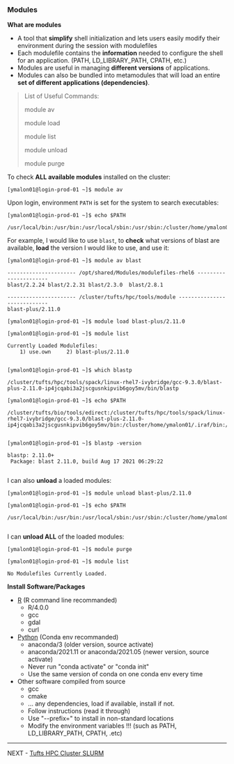 ### Modules

**What are modules**

  - A tool that **simplify** shell initialization and lets users easily modify their environment during the session with modulefiles
  - Each modulefile contains the **information** needed to configure the shell for an application. (PATH, LD_LIBRARY_PATH, CPATH, etc.)
  - Modules are useful in managing **different versions** of applications. 
  - Modules can also be bundled into metamodules that will load an entire **set of different applications (dependencies)**. 

  
> List of Useful Commands:
> 
> module av
> 
> module load
> 
> module list
> 
> module unload
> 
> module purge


To check **ALL available modules** installed on the cluster:


`[ymalon01@login-prod-01 ~]$ module av`


Upon login, environment `PATH` is set for the system to search executables:


`[ymalon01@login-prod-01 ~]$ echo $PATH`
  
```
/usr/local/bin:/usr/bin:/usr/local/sbin:/usr/sbin:/cluster/home/ymalon01/bin:/cluster/home/ymalon01/.local/bin
```

For example, I would like to use `blast`, to **check** what versions of blast are available, **load** the version I would like to use, and use it:


`[ymalon01@login-prod-01 ~]$ module av blast`
  
```
---------------------- /opt/shared/Modules/modulefiles-rhel6 ----------------------
blast/2.2.24 blast/2.2.31 blast/2.3.0  blast/2.8.1

---------------------- /cluster/tufts/hpc/tools/module ----------------------------
blast-plus/2.11.0
```


`[ymalon01@login-prod-01 ~]$ module load blast-plus/2.11.0`
  
`[ymalon01@login-prod-01 ~]$ module list`
  
```
Currently Loaded Modulefiles:
    1) use.own     2) blast-plus/2.11.0
    
```


`[ymalon01@login-prod-01 ~]$ which blastp`
  
```
/cluster/tufts/hpc/tools/spack/linux-rhel7-ivybridge/gcc-9.3.0/blast-plus-2.11.0-ip4jcqabi3a2jscgusnkipvib6goy5mv/bin/blastp

```
`[ymalon01@login-prod-01 ~]$ echo $PATH`

```
/cluster/tufts/bio/tools/edirect:/cluster/tufts/hpc/tools/spack/linux-rhel7-ivybridge/gcc-9.3.0/blast-plus-2.11.0-ip4jcqabi3a2jscgusnkipvib6goy5mv/bin:/cluster/home/ymalon01/.iraf/bin:/cluster/home/ymalon01/.iraf/bin:/usr/local/bin:/usr/bin:/usr/local/sbin:/usr/sbin:/cluster/home/ymalon01/bin:/cluster/home/ymalon01/.local/bin
  
```
  

`[ymalon01@login-prod-01 ~]$ blastp -version`
  
```
blastp: 2.11.0+
 Package: blast 2.11.0, build Aug 17 2021 06:29:22
  
```

I can also **unload** a loaded modules:


`[ymalon01@login-prod-01 ~]$ module unload blast-plus/2.11.0`
  
`[ymalon01@login-prod-01 ~]$ echo $PATH`

```
/usr/local/bin:/usr/bin:/usr/local/sbin:/usr/sbin:/cluster/home/ymalon01/bin:/cluster/home/ymalon01/.local/bin
  
```

I can **unload ALL** of the loaded modules:


`[ymalon01@login-prod-01 ~]$ module purge`
  
`[ymalon01@login-prod-01 ~]$ module list`

```
No Modulefiles Currently Loaded.

```

  

**Install Software/Packages**

  - [R](https://tufts.box.com/s/qximkv5ke2y4k0vbg6m04m6fc6exh88h) (R command line recommanded)
    - R/4.0.0
    - gcc 
    - gdal
    - curl
  - [Python](https://tufts.box.com/v/CondaEnvonHPC) (Conda env recommanded)
    - anaconda/3 (older version, source activate)
    - anaconda/2021.11 or anaconda/2021.05 (newer version, source activate)
    - Never run "conda activate" or "conda init"
    - Use the same version of conda on one conda env every time
  - Other software compiled from source
    - gcc
    - cmake
    - ... any dependencies, load if available, install if not.
    - Follow instructions (read it through)
    - Use "--prefix=" to install in non-standard locations
    - Modify the environment variables !!! (such as PATH, LD_LIBRARY_PATH, CPATH, .etc)

---

NEXT - [Tufts HPC Cluster SLURM](./Tufts_HPC_Cluster_SLURM)

